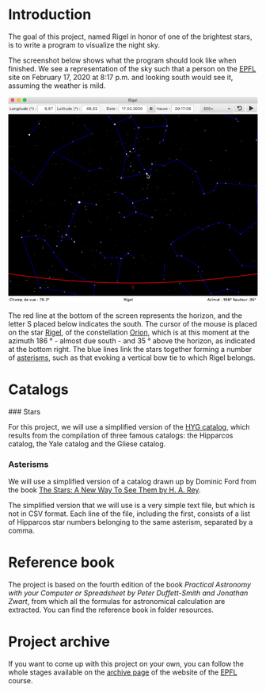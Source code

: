 # Introduction 

The goal of this project, named Rigel in honor of one of the brightest stars, is to write a program to visualize the night sky.

The screenshot below shows what the program should look like when finished.
We see a representation of the sky such that a person on the [EPFL](https://www.epfl.ch/en/) site on February 17, 2020 at 8:17 p.m. and looking south would see it, assuming the weather is mild.

![A piece of the sky visible from EPFL in the evening of February 17, 2020](resources/rigel.png)

The red line at the bottom of the screen represents the horizon, and the letter S placed below indicates the south. The cursor of the mouse is placed on the star [Rigel](https://en.wikipedia.org/wiki/Rigel), of the constellation [Orion](https://en.wikipedia.org/wiki/Rigel), which is at this moment at the azimuth 186 ° - almost due south - and 35 ° above the horizon, as indicated at the bottom right.
The blue lines link the stars together forming a number of [asterisms](https://en.wikipedia.org/wiki/Asterism_(astronomy)), such as that evoking a vertical bow tie to which Rigel belongs.

# Catalogs

### Stars

For this project, we will use a simplified version of the [HYG catalog](https://github.com/astronexus/HYG-Database), which results from the compilation of three famous catalogs: the Hipparcos catalog, the Yale catalog and the Gliese catalog.

### Asterisms

We will use a simplified version of a catalog drawn up by Dominic Ford from the book [The Stars: A New Way To See Them by H. A. Rey](https://github.com/dcf21/constellation-stick-figures).

The simplified version that we will use is a very simple text file, but which is not in CSV format. Each line of the file, including the first, consists of a list of Hipparcos star numbers belonging to the same asterism, separated by a comma.

# Reference book

The project is based on the fourth edition of the book _Practical Astronomy with your Computer or Spreadsheet by Peter Duffett-Smith and Jonathan Zwart_, from which all the formulas for astronomical calculation are extracted.
You can find the reference book in folder resources.

# Project archive

If you want to come up with this project on your own, you can follow the whole stages available on the [archive page](https://cs108.epfl.ch/archive/20/archive.html) of the website of the [EPFL](https://epfl.ch/en/) course.
